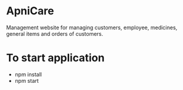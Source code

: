 # ApniCare
Management website for managing  customers, employee, medicines, general items and orders of customers.

# To start application
* npm install
* npm start
